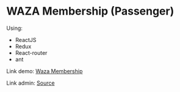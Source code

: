 # WAZA Membership (Passenger)
Using:
- ReactJS
- Redux
- React-router
- ant

Link demo: [Waza Membership](https://waza-membership.web.app/login)

Link admin: [Source](https://github.com/anhhungcusa/waza-membership-admin)